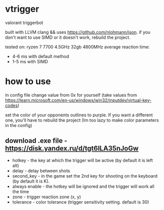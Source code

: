 # vtrigger
valorant triggerbot

built with LLVM clang && uses https://github.com/nlohmann/json.
if you don't want to use SIMD or it doesn't work, rebuild the project.

tested on: ryzen 7 7700 4.5GHz 32gb 4800MHz
average reaction time: 
* 4-6 ms with default method
* 1-5 ms with SIMD

# how to use
in config file change value from 0x for yourself 
(take values from https://learn.microsoft.com/en-us/windows/win32/inputdev/virtual-key-codes)

set the color of your opponents outlines to purple. If you want a different one, you'll have to rebuild the project (Im too lazy to make color parameters in the config)

download .exe file - https://disk.yandex.ru/d/tgt6ILA35nJoGw
----------------------------------------------------------------------------------------------------------
*  hotkey - the key at which the trigger will be active (by default it is left alt)
*  delay - delay between shots
*  second_key - in the game set the 2nd key for shooting on the keyboard (by default it is K).
*  always enable - the hotkey will be ignored and the trigger will work all the time
*  zone - trigger reaction zone (x, y)
*  tolerance - color tolerance (trigger sensitivity setting. default is 30)
